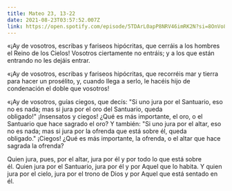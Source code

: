 ```yaml
---
title: Mateo 23, 13-22
date: 2021-08-23T03:57:52.007Z
link: https://open.spotify.com/episode/5TDArL0apP8NRV46imRK2N?si=8OnVo8ObTIOSF02KMen-Yg&utm_source=copy-link&dl_branch=1
---
```

«¡Ay de vosotros, escribas y fariseos hipócritas, que cerráis a los hombres el Reino de los Cielos! Vosotros ciertamente no entráis; y a los que están entrando no les dejáis entrar. 

«¡Ay de vosotros, escribas y fariseos hipócritas, que recorréis mar y tierra para hacer un prosélito, y, cuando llega a serlo, le hacéis hijo de condenación el doble que vosotros! 

«¡Ay de vosotros, guías ciegos, que decís: "Si uno jura por el Santuario, eso no es nada; mas si jura por el oro del Santuario, queda obligado!" ¡Insensatos y ciegos! ¿Qué es más importante, el oro, o el Santuario que hace sagrado el oro? Y también: "Si uno jura por el altar, eso no es nada; mas si jura por la ofrenda que está sobre él, queda obligado." ¡Ciegos! ¿Qué es más importante, la ofrenda, o el altar que hace sagrada la ofrenda? 

Quien jura, pues, por el altar, jura por él y por todo lo que está sobre él. Quien jura por el Santuario, jura por él y por Aquel que lo habita. Y quien jura por el cielo, jura por el trono de Dios y por Aquel que está sentado en él.